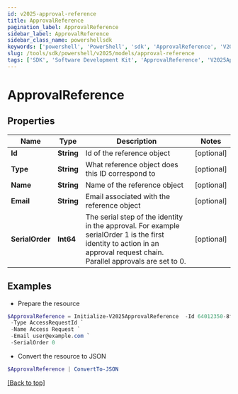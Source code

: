 ```yaml
---
id: v2025-approval-reference
title: ApprovalReference
pagination_label: ApprovalReference
sidebar_label: ApprovalReference
sidebar_class_name: powershellsdk
keywords: ['powershell', 'PowerShell', 'sdk', 'ApprovalReference', 'V2025ApprovalReference'] 
slug: /tools/sdk/powershell/v2025/models/approval-reference
tags: ['SDK', 'Software Development Kit', 'ApprovalReference', 'V2025ApprovalReference']
---
```



# ApprovalReference

## Properties

Name | Type | Description | Notes
------------ | ------------- | ------------- | -------------
**Id** | **String** | Id of the reference object | [optional] 
**Type** | **String** | What reference object does this ID correspond to | [optional] 
**Name** | **String** | Name of the reference object | [optional] 
**Email** | **String** | Email associated with the reference object | [optional] 
**SerialOrder** | **Int64** | The serial step of the identity in the approval. For example serialOrder 1 is the first identity to action in an approval request chain. Parallel approvals are set to 0. | [optional] 

## Examples

- Prepare the resource
```powershell
$ApprovalReference = Initialize-V2025ApprovalReference  -Id 64012350-8fd9-4f6c-a170-1fe123683899 `
 -Type AccessRequestId `
 -Name Access Request `
 -Email user@example.com `
 -SerialOrder 0
```

- Convert the resource to JSON
```powershell
$ApprovalReference | ConvertTo-JSON
```


[[Back to top]](#) 

